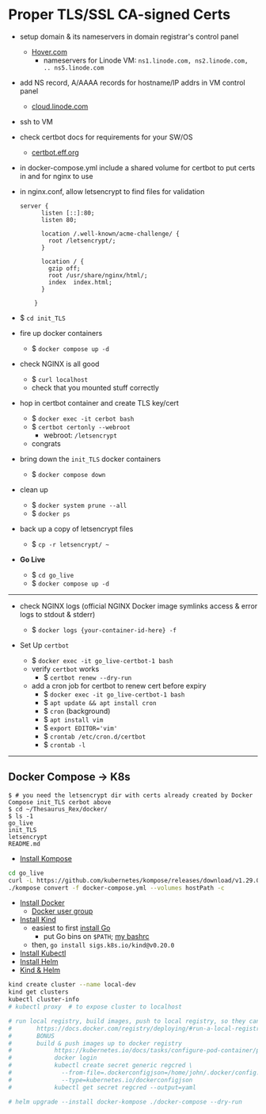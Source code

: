 # Proper TLS/SSL CA-signed Certs
- setup domain & its nameservers in domain registrar's control panel
    - [Hover.com](https://www.hover.com/control_panel/domain)
        - nameservers for Linode VM: `ns1.linode.com, ns2.linode.com, .. ns5.linode.com`
- add NS record, A/AAAA records for hostname/IP addrs in VM control panel
    - [cloud.linode.com](https://cloud.linode.com/domains/)
- ssh to VM
- check certbot docs for requirements for your SW/OS
    - [certbot.eff.org](https://certbot.eff.org/)
- in docker-compose.yml include a shared volume for certbot to put certs in and for nginx to use
- in nginx.conf, allow letsencrypt to find files for validation
    ```
    server {
          listen [::]:80;
          listen 80;

          location /.well-known/acme-challenge/ {
            root /letsencrypt/;
          }

          location / {
            gzip off;
            root /usr/share/nginx/html/;
            index  index.html;
          }

        }
    ```

- $ `cd init_TLS`
- fire up docker containers
    - $ `docker compose up -d`
- check NGINX is all good
    - $ `curl localhost`
    - check that you mounted stuff correctly
- hop in certbot container and create TLS key/cert
    - $ `docker exec -it cerbot bash`
    - $ `certbot certonly --webroot`
        - webroot: `/letsencrypt`
    - congrats

- bring down the `init_TLS` docker containers
    - $ `docker compose down`
- clean up
    - $ `docker system prune --all`
    - $ `docker ps`
- back up a copy of letsencrypt files
    - $ `cp -r letsencrypt/ ~`
- **Go Live**
    - $ `cd go_live`
    - $ `docker compose up -d`

---

- check NGINX logs (official NGINX Docker image symlinks access & error logs to stdout & stderr)
    - $ `docker logs {your-container-id-here} -f`

- Set Up `certbot`
    - $ `docker exec -it go_live-certbot-1 bash`
    - verify `certbot` works
        - $ `certbot renew --dry-run`
    - add a cron job for certbot to renew cert before expiry
        - $ `docker exec -it go_live-certbot-1 bash`
        - $ `apt update && apt install cron`
        - $ `cron` (background)
        - $ `apt install vim`
        - $ `export EDITOR='vim'`
        - $ `crontab /etc/cron.d/certbot`
        - $ `crontab -l`

---

## Docker Compose -> K8s

```
$ # you need the letsencrypt dir with certs already created by Docker Compose init_TLS cerbot above
$ cd ~/Thesaurus_Rex/docker/
$ ls -1
go_live
init_TLS
letsencrypt
README.md
```

- [Install Kompose](https://github.com/kubernetes/kompose)

```bash
cd go_live
curl -L https://github.com/kubernetes/kompose/releases/download/v1.29.0/kompose-linux-amd64 -o kompose
./kompose convert -f docker-compose.yml --volumes hostPath -c
```

- [Install Docker](https://docs.docker.com/engine/install/debian/)
    - [Docker user group](https://docs.docker.com/engine/install/linux-postinstall/)
- [Install Kind](https://kind.sigs.k8s.io/docs/user/quick-start/#installation)
    - easiest to first [install Go](https://go.dev/doc/install)
        - put Go bins on `$PATH`; [my bashrc](https://github.com/treatmesubj/Tips-Tricks/blob/master/configs/Linux/Bash/.bashrc_john.sh)
    - then, `go install sigs.k8s.io/kind@v0.20.0`
- [Install Kubectl](https://kubernetes.io/docs/tasks/tools/install-kubectl-linux/)
- [Install Helm](https://helm.sh/docs/intro/install/)
- [Kind & Helm](https://faun.pub/local-kubernetes-with-kind-helm-and-a-sample-service-4755e3e6eff4)

```bash
kind create cluster --name local-dev
kind get clusters
kubectl cluster-info
# kubectl proxy  # to expose cluster to localhost

# run local registry, build images, push to local registry, so they can be pulled by K8s
#       https://docs.docker.com/registry/deploying/#run-a-local-registry
#       BONUS
#       build & push images up to docker registry
#            https://kubernetes.io/docs/tasks/configure-pod-container/pull-image-private-registry/
#            docker login
#            kubectl create secret generic regcred \
#              --from-file=.dockerconfigjson=/home/john/.docker/config.json \
#              --type=kubernetes.io/dockerconfigjson
#            kubectl get secret regcred --output=yaml

# helm upgrade --install docker-kompose ./docker-compose --dry-run

```
